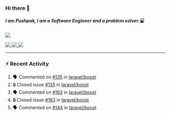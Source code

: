 ### Hi there 👋

##### I am Pushpak, I am a Software Engineer and a problem solver.💻

<a href='https://twitter.com/pushpak1300'><a href="https://pushpak1300.me/" target="_blank">
  <img src="https://img.shields.io/badge/website-%23E34F26.svg?&style=for-the-badge" />
</a> 
 
 <a href="https://twitter.com/pushpak1300" target="_blank">
  <img src="https://img.shields.io/badge/twitter-%231DA1F2.svg?&style=for-the-badge&logo=twitter&logoColor=white" />
</a> 

<a href="https://www.linkedin.com/in/pushpak-c-286b17b1/" target="_blank">
  <img src="https://img.shields.io/badge/linkedin-%230077B5.svg?&style=for-the-badge&logo=linkedin&logoColor=white" />
</a> 

<a href="https://dev.to/pushpak1300/" target="_blank">
  <img src="http://img.shields.io/badge/dev.to-gray?style=for-the-badge&logo=dev.to&?logoColor=white?logoWidth=100?label=" />
</a> 


</p>

---

### ⚡ Recent Activity

<!--START_SECTION:activity-->
1. 🗣 Commented on [#135](https://github.com/laravel/boost/issues/135#issuecomment-3195447883) in [laravel/boost](https://github.com/laravel/boost)
2. 🔒 Closed issue [#135](https://github.com/laravel/boost/issues/135) in [laravel/boost](https://github.com/laravel/boost)
3. 🗣 Commented on [#163](https://github.com/laravel/boost/issues/163#issuecomment-3195432788) in [laravel/boost](https://github.com/laravel/boost)
4. 🔒 Closed issue [#163](https://github.com/laravel/boost/issues/163) in [laravel/boost](https://github.com/laravel/boost)
5. 🗣 Commented on [#144](https://github.com/laravel/boost/pull/144#issuecomment-3193754696) in [laravel/boost](https://github.com/laravel/boost)
<!--END_SECTION:activity-->
